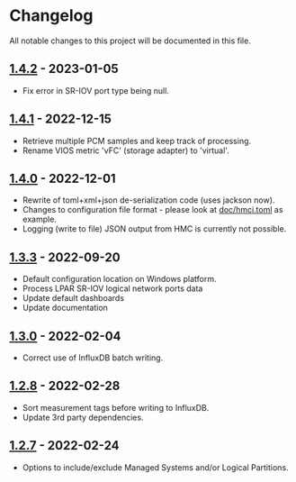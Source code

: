 # Changelog

All notable changes to this project will be documented in this file.

## [1.4.2] - 2023-01-05
- Fix error in SR-IOV port type being null.

## [1.4.1] - 2022-12-15
- Retrieve multiple PCM samples and keep track of processing.
- Rename VIOS metric 'vFC' (storage adapter) to 'virtual'.

## [1.4.0] - 2022-12-01
- Rewrite of toml+xml+json de-serialization code (uses jackson now).
- Changes to configuration file format - please look at [doc/hmci.toml](doc/hmci.toml) as example.
- Logging (write to file) JSON output from HMC is currently not possible.

## [1.3.3] - 2022-09-20
- Default configuration location on Windows platform.
- Process LPAR SR-IOV logical network ports data
- Update default dashboards
- Update documentation

## [1.3.0] - 2022-02-04
- Correct use of InfluxDB batch writing.

## [1.2.8] - 2022-02-28
- Sort measurement tags before writing to InfluxDB.
- Update 3rd party dependencies.


## [1.2.7] - 2022-02-24
- Options to include/exclude Managed Systems and/or Logical Partitions.

[1.4.2]: https://bitbucket.org/mnellemann/hmci/branches/compare/v1.4.2%0Dv1.4.1
[1.4.1]: https://bitbucket.org/mnellemann/hmci/branches/compare/v1.4.1%0Dv1.4.0
[1.4.0]: https://bitbucket.org/mnellemann/hmci/branches/compare/v1.4.0%0Dv1.3.3
[1.3.3]: https://bitbucket.org/mnellemann/hmci/branches/compare/v1.3.3%0Dv1.3.0
[1.3.0]: https://bitbucket.org/mnellemann/hmci/branches/compare/v1.3.0%0Dv1.2.8
[1.2.8]: https://bitbucket.org/mnellemann/hmci/branches/compare/v1.2.8%0Dv1.2.7
[1.2.7]: https://bitbucket.org/mnellemann/hmci/branches/compare/v1.2.7%0Dv1.2.6
[1.2.6]: https://bitbucket.org/mnellemann/hmci/branches/compare/v1.2.6%0Dv1.2.5
